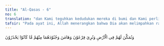 ```yaml
---
title: "Al-Qasas - 6"
no: 6
translation: "dan Kami teguhkan kedudukan mereka di bumi dan Kami perlihatkan kepada Fir‘aun dan Haman bersama bala tentaranya apa yang selalu mereka takutkan dari mereka."
tafsir: "Pada ayat ini, Allah menerangkan bahwa Dia akan melimpahkan rahmat dan karunia-Nya kepada Bani Israil yang tertindas dan lemah itu dengan memberikan kepada mereka kekuatan dan kekuasaan duniawi dan agama. Maka berkat perjuangan Bani Israil, berdirilah satu kerajaan yang besar dan kuat di negeri Syam dan akhirnya mereka mempunyai kekuasaan yang besar di Mesir yang dahulunya pernah menindas dan memperbudak mereka. Hal ini ditegaskan Allah dalam firman-Nya:\n\nDan Kami wariskan kepada kaum yang tertindas itu, bumi bagian timur dan bagian baratnya yang telah Kami berkahi. Dan telah sempurnalah firman Tuhanmu yang baik itu (sebagai janji) untuk Bani Israil disebabkan kesabaran mereka. Dan Kami hancurkan apa yang telah dibuat Fir'aun dan kaumnya dan apa yang telah mereka bangun. (al-A'raf/7: 137)\n\nDemikianlah, bila Allah menghendaki sesuatu, pasti terlaksana. Bagaimana pun kuatnya Fir'aun dengan tentara dan kekayaannya serta bagaimana pun lemahnya Bani Israil sampai tidak mempunyai kekuasaan sedikit pun bahkan selalu ditindas, dianiaya, dan dimusuhi, tetapi karena Allah hendak memuliakan mereka, ada saja jalan dan kesempatan bagi mereka untuk bangkit dan bergerak. Berkat keuletan dan kesabaran, mereka berhasil menguasai negeri Mesir yang pernah memperbudak mereka. \n\nAllah memperlihatkan kepada Fir'aun apa yang selalu ditakutinya, juga oleh Haman (menterinya) dan tentaranya, yaitu keruntuhan kerajaan mereka dengan lahirnya seorang bayi, yaitu Musa. Bayi ini luput dari pengawasan Fir'aun, bahkan diasuh dan dididik di istananya, serta dimanjakan dan dibesarkan dengan penuh kasih sayang. Padahal, bayi itulah nanti, di waktu besarnya, yang akan menumbangkan kekuasaannya, menghancurkan tentaranya dan menaklukkan negaranya. Bagaimana pedihnya luka di hati Fir'aun ketika melihat anak yang disayangi dan dimanjakan, menantang dan melawan kekuasaannya. \n\nKesombongan, takabur, dan keangkuhan Fir'aun memang tak ada gunanya ketika berhadapan dengan kekuasaan dan keperkasaan Allah. Semua tindakannya dibalas dengan tindakan yang setimpal. Di antara tindakan yang dilakukan oleh Fir'aun yang melampaui batas adalah:\n\n1. Menganggap dirinya berkuasa mutlak sehingga ia bersikap takabur dan sombong bahkan mendakwakan dirinya sebagai tuhan.\n\n2. Untuk menjamin kelanggengan kekuasaannya, dia memecah belah bangsanya, memusnahkan golongan yang menentangnya, membunuh semua bayi laki-laki Bani Israil, dan membiarkan anak-anak perempuan mereka hidup untuk dipekerjakan dan dijadikan sebagai gundik dan dayang-dayang kerajaan.\n\n3. Berlaku sewenang-wenang dan berbuat kerusakan di muka bumi.\n\nTindakan Fir'aun itu dibalas oleh Allah dengan beberapa tindakan pula, yaitu:\n\n1. Allah membebaskan Bani Israil dari cengkeraman Fir'aun dan kaumnya dan menjadikan mereka pemuka dan pemimpin di dunia.\n\n2. Allah mewariskan kepada mereka negeri Syam dengan menjadikan mereka berkuasa di sana dan memberikan tempat di muka bumi.\n\n3. Allah memperlihatkan kepada Fir'aun, Haman, dan tentaranya bagaimana keruntuhan kekuasaan mereka. \n\nDemikianlah Allah memperlihatkan kekuasaan-Nya. Suatu hal yang rasanya tidak mungkin, bisa terjadi yaitu tumbangnya suatu kekuasaan besar oleh orang-orang yang lemah, tertindas dan teraniaya. Sungguh Allah telah memberikan kekuasaan kepada siapa yang dikehendaki-Nya, membuat dan mencabut kekuasaan dari siapa yang dikehendaki-Nya sebagaimana tersebut dalam firman-Nya:\n\nKatakanlah (Muhammad), \"Wahai Tuhan pemilik kekuasaan, Engkau berikan kekuasaan kepada siapa pun yang Engkau kehendaki, dan Engkau cabut kekuasaan dari siapa pun yang Engkau kehendaki. Engkau muliakan siapa pun yang Engkau kehendaki dan Engkau hinakan siapa pun yang Engkau kehendaki. Di tangan Engkaulah segala kebajikan. Sungguh, Engkau Mahakuasa atas segala suatu. (ali 'Imran/3: 26)"
---
```


وَنُمَكِّنَ لَهُمْ فِى الْاَرْضِ وَنُرِيَ فِرْعَوْنَ وَهَامٰنَ وَجُنُوْدَهُمَا مِنْهُمْ مَّا كَانُوْا يَحْذَرُوْنَ 
